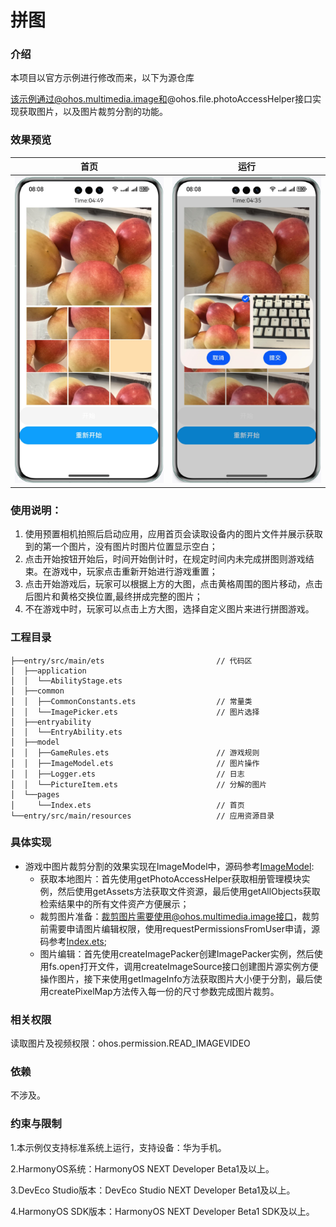 # 拼图

### 介绍
本项目以官方示例进行修改而来，以下为源仓库

该示例通过@ohos.multimedia.image和@ohos.file.photoAccessHelper接口实现获取图片，以及图片裁剪分割的功能。

### 效果预览
| 首页                                        | 运行                                       |
|-------------------------------------------|------------------------------------------|
| ![running](screenshot/device/running.png) | ![running](screenshot/device/change.png) |

### 使用说明：
1. 使用预置相机拍照后启动应用，应用首页会读取设备内的图片文件并展示获取到的第一个图片，没有图片时图片位置显示空白；
2. 点击开始按钮开始后，时间开始倒计时，在规定时间内未完成拼图则游戏结束。在游戏中，玩家点击重新开始进行游戏重置；
3. 点击开始游戏后，玩家可以根据上方的大图，点击黄格周围的图片移动，点击后图片和黄格交换位置,最终拼成完整的图片；
4. 不在游戏中时，玩家可以点击上方大图，选择自定义图片来进行拼图游戏。

### 工程目录
```
├──entry/src/main/ets                         // 代码区
│  ├──application
│  │  └──AbilityStage.ets
│  ├──common
│  │  ├──CommonConstants.ets                  // 常量类 
│  │  └──ImagePicker.ets                      // 图片选择
│  ├──entryability
│  │  └──EntryAbility.ets 
│  ├──model
│  │  ├──GameRules.ets                        // 游戏规则
│  │  ├──ImageModel.ets                       // 图片操作
│  │  ├──Logger.ets                           // 日志
│  │  └──PictureItem.ets                      // 分解的图片
│  └──pages
│     └──Index.ets                            // 首页
└──entry/src/main/resources                   // 应用资源目录
```
### 具体实现
+ 游戏中图片裁剪分割的效果实现在ImageModel中，源码参考[ImageModel](entry/src/main/ets/model/ImageModel.ets):
  + 获取本地图片：首先使用getPhotoAccessHelper获取相册管理模块实例，然后使用getAssets方法获取文件资源，最后使用getAllObjects获取检索结果中的所有文件资产方便展示；
  + 裁剪图片准备：裁剪图片需要使用@ohos.multimedia.image接口，裁剪前需要申请图片编辑权限，使用requestPermissionsFromUser申请，源码参考[Index.ets](entry/src/main/ets/pages/test.ets);
  + 图片编辑：首先使用createImagePacker创建ImagePacker实例，然后使用fs.open打开文件，调用createImageSource接口创建图片源实例方便操作图片，接下来使用getImageInfo方法获取图片大小便于分割，最后使用createPixelMap方法传入每一份的尺寸参数完成图片裁剪。

### 相关权限

读取图片及视频权限：ohos.permission.READ_IMAGEVIDEO

### 依赖

不涉及。

### 约束与限制

1.本示例仅支持标准系统上运行，支持设备：华为手机。

2.HarmonyOS系统：HarmonyOS NEXT Developer Beta1及以上。

3.DevEco Studio版本：DevEco Studio NEXT Developer Beta1及以上。

4.HarmonyOS SDK版本：HarmonyOS NEXT Developer Beta1 SDK及以上。